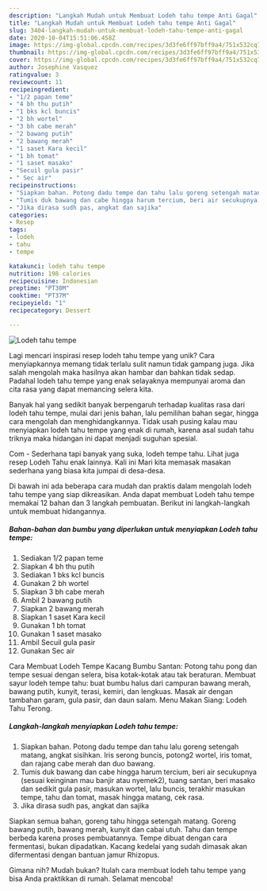 ```yaml
---
description: "Langkah Mudah untuk Membuat Lodeh tahu tempe Anti Gagal"
title: "Langkah Mudah untuk Membuat Lodeh tahu tempe Anti Gagal"
slug: 3404-langkah-mudah-untuk-membuat-lodeh-tahu-tempe-anti-gagal
date: 2020-10-04T15:51:06.458Z
image: https://img-global.cpcdn.com/recipes/3d3fe6ff97bff9a4/751x532cq70/lodeh-tahu-tempe-foto-resep-utama.jpg
thumbnail: https://img-global.cpcdn.com/recipes/3d3fe6ff97bff9a4/751x532cq70/lodeh-tahu-tempe-foto-resep-utama.jpg
cover: https://img-global.cpcdn.com/recipes/3d3fe6ff97bff9a4/751x532cq70/lodeh-tahu-tempe-foto-resep-utama.jpg
author: Josephine Vasquez
ratingvalue: 3
reviewcount: 11
recipeingredient:
- "1/2 papan teme"
- "4 bh thu putih"
- "1 bks kcl buncis"
- "2 bh wortel"
- "3 bh cabe merah"
- "2 bawang putih"
- "2 bawang merah"
- "1 saset Kara kecil"
- "1 bh tomat"
- "1 saset masako"
- "Secuil gula pasir"
- " Sec air"
recipeinstructions:
- "Siapkan bahan. Potong dadu tempe dan tahu lalu goreng setengah matang, angkat sisihkan. Iris serong buncis, potong2 wortel, iris tomat, dan rajang cabe merah dan duo bawang."
- "Tumis duk bawang dan cabe hingga harum tercium, beri air secukupnya (sesuai keinginan mau banjir atau nyemek2), tuang santan, beri masako dan sedikit gula pasir, masukan wortel, lalu buncis, terakhir masukan tempe, tahu dan tomat, masak hingga matang, cek rasa."
- "Jika dirasa sudh pas, angkat dan sajika"
categories:
- Resep
tags:
- lodeh
- tahu
- tempe

katakunci: lodeh tahu tempe 
nutrition: 198 calories
recipecuisine: Indonesian
preptime: "PT30M"
cooktime: "PT37M"
recipeyield: "1"
recipecategory: Dessert

---
```



![Lodeh tahu tempe](https://img-global.cpcdn.com/recipes/3d3fe6ff97bff9a4/751x532cq70/lodeh-tahu-tempe-foto-resep-utama.jpg)

Lagi mencari inspirasi resep lodeh tahu tempe yang unik? Cara menyiapkannya memang tidak terlalu sulit namun tidak gampang juga. Jika salah mengolah maka hasilnya akan hambar dan bahkan tidak sedap. Padahal lodeh tahu tempe yang enak selayaknya mempunyai aroma dan cita rasa yang dapat memancing selera kita.

Banyak hal yang sedikit banyak berpengaruh terhadap kualitas rasa dari lodeh tahu tempe, mulai dari jenis bahan, lalu pemilihan bahan segar, hingga cara mengolah dan menghidangkannya. Tidak usah pusing kalau mau menyiapkan lodeh tahu tempe yang enak di rumah, karena asal sudah tahu triknya maka hidangan ini dapat menjadi suguhan spesial.

Com - Sederhana tapi banyak yang suka, lodeh tempe tahu. Lihat juga resep Lodeh Tahu enak lainnya. Kali ini Mari kita memasak masakan sederhana yang biasa kita jumpai di desa-desa.


Di bawah ini ada beberapa cara mudah dan praktis dalam mengolah lodeh tahu tempe yang siap dikreasikan. Anda dapat membuat Lodeh tahu tempe memakai 12 bahan dan 3 langkah pembuatan. Berikut ini langkah-langkah untuk membuat hidangannya.

<!--inarticleads1-->

##### Bahan-bahan dan bumbu yang diperlukan untuk menyiapkan Lodeh tahu tempe:

1. Sediakan 1/2 papan teme
1. Siapkan 4 bh thu putih
1. Sediakan 1 bks kcl buncis
1. Gunakan 2 bh wortel
1. Siapkan 3 bh cabe merah
1. Ambil 2 bawang putih
1. Siapkan 2 bawang merah
1. Siapkan 1 saset Kara kecil
1. Gunakan 1 bh tomat
1. Gunakan 1 saset masako
1. Ambil Secuil gula pasir
1. Gunakan  Sec air


Cara Membuat Lodeh Tempe Kacang Bumbu Santan: Potong tahu pong dan tempe sesuai dengan selera, bisa kotak-kotak atau tak beraturan. Membuat sayur lodeh tempe tahu: buat bumbu halus dari campuran bawang merah, bawang putih, kunyit, terasi, kemiri, dan lengkuas. Masak air dengan tambahan garam, gula pasir, dan daun salam. Menu Makan Siang: Lodeh Tahu Terong. 

<!--inarticleads2-->

##### Langkah-langkah menyiapkan Lodeh tahu tempe:

1. Siapkan bahan. Potong dadu tempe dan tahu lalu goreng setengah matang, angkat sisihkan. Iris serong buncis, potong2 wortel, iris tomat, dan rajang cabe merah dan duo bawang.
1. Tumis duk bawang dan cabe hingga harum tercium, beri air secukupnya (sesuai keinginan mau banjir atau nyemek2), tuang santan, beri masako dan sedikit gula pasir, masukan wortel, lalu buncis, terakhir masukan tempe, tahu dan tomat, masak hingga matang, cek rasa.
1. Jika dirasa sudh pas, angkat dan sajika


Siapkan semua bahan, goreng tahu hingga setengah matang. Goreng bawang putih, bawang merah, kunyit dan cabai utuh. Tahu dan tempe berbeda karena proses pembuatannya. Tempe dibuat dengan cara fermentasi, bukan dipadatkan. Kacang kedelai yang sudah dimasak akan difermentasi dengan bantuan jamur Rhizopus. 

Gimana nih? Mudah bukan? Itulah cara membuat lodeh tahu tempe yang bisa Anda praktikkan di rumah. Selamat mencoba!
